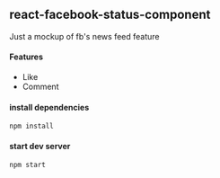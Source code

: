 ## react-facebook-status-component

Just a mockup of fb's news feed feature  

#### Features
* Like
* Comment

#### install dependencies
`npm install`

#### start dev server
`npm start`


